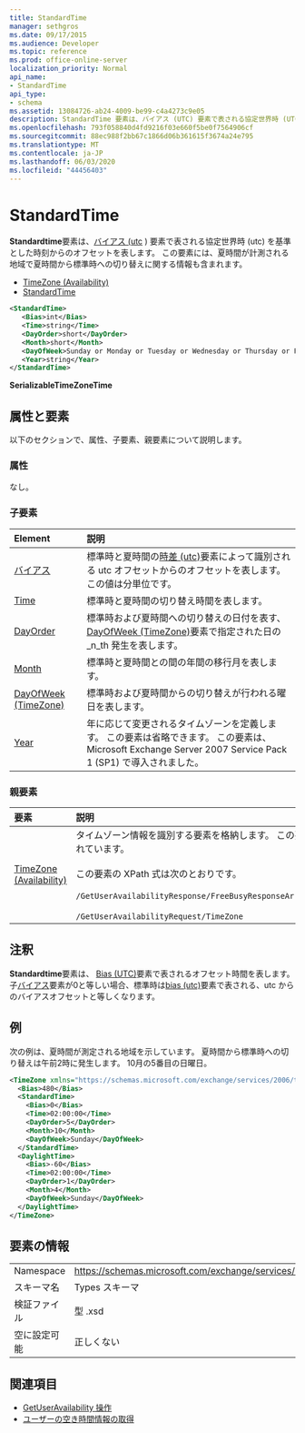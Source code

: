 ```yaml
---
title: StandardTime
manager: sethgros
ms.date: 09/17/2015
ms.audience: Developer
ms.topic: reference
ms.prod: office-online-server
localization_priority: Normal
api_name:
- StandardTime
api_type:
- schema
ms.assetid: 13084726-ab24-4009-be99-c4a4273c9e05
description: StandardTime 要素は、バイアス (UTC) 要素で表される協定世界時 (UTC) を基準とした時刻からのオフセットを表します。 この要素には、夏時間が計測される地域で夏時間から標準時への切り替えに関する情報も含まれます。
ms.openlocfilehash: 793f058840d4fd9216f03e660f5be0f7564906cf
ms.sourcegitcommit: 88ec988f2bb67c1866d06b361615f3674a24e795
ms.translationtype: MT
ms.contentlocale: ja-JP
ms.lasthandoff: 06/03/2020
ms.locfileid: "44456403"
---
```

# <a name="standardtime"></a>StandardTime

**Standardtime**要素は、[バイアス (utc](bias-utc.md) ) 要素で表される協定世界時 (utc) を基準とした時刻からのオフセットを表します。 この要素には、夏時間が計測される地域で夏時間から標準時への切り替えに関する情報も含まれます。 
  
- [TimeZone (Availability)](timezone-availability.md)
- [StandardTime](standardtime.md)
  
```xml
<StandardTime>
   <Bias>int</Bias>
   <Time>string</Time>
   <DayOrder>short</DayOrder>
   <Month>short</Month>
   <DayOfWeek>Sunday or Monday or Tuesday or Wednesday or Thursday or Friday or Saturday</DayOfWeek>
   <Year>string</Year>
</StandardTime>
```

 **SerializableTimeZoneTime**
## <a name="attributes-and-elements"></a>属性と要素

以下のセクションで、属性、子要素、親要素について説明します。
  
### <a name="attributes"></a>属性

なし。
  
### <a name="child-elements"></a>子要素

|**Element**|**説明**|
|:-----|:-----|
|[バイアス](bias.md) <br/> |標準時と夏時間の[時差 (utc)](bias-utc.md)要素によって識別される utc オフセットからのオフセットを表します。 この値は分単位です。  <br/> |
|[Time](time.md) <br/> |標準時と夏時間の切り替え時間を表します。  <br/> |
|[DayOrder](dayorder.md) <br/> |標準時および夏時間への切り替えの日付を表す、 [DayOfWeek (TimeZone)](dayofweek-timezone.md)要素で指定された日の _n_th 発生を表します。  <br/> |
|[Month](month.md) <br/> |標準時と夏時間との間の年間の移行月を表します。  <br/> |
|[DayOfWeek (TimeZone)](dayofweek-timezone.md) <br/> |標準時および夏時間からの切り替えが行われる曜日を表します。  <br/> |
|[Year](year.md) <br/> |年に応じて変更されるタイムゾーンを定義します。 この要素は省略できます。 この要素は、Microsoft Exchange Server 2007 Service Pack 1 (SP1) で導入されました。  <br/> |
   
### <a name="parent-elements"></a>親要素

|**要素**|**説明**|
|:-----|:-----|
|[TimeZone (Availability)](timezone-availability.md) <br/> | タイムゾーン情報を識別する要素を格納します。 この要素には、標準時から夏時間への切り替えに関する情報も含まれています。 <br/><br/>この要素の XPath 式は次のとおりです。 <br/> <br/>  `/GetUserAvailabilityResponse/FreeBusyResponseArray/FreeBusyResponse/FreeBusyView/WorkingHours/TimeZone` <br/> <br/> `/GetUserAvailabilityRequest/TimeZone` <br/> |
   
## <a name="remarks"></a>注釈

**Standardtime**要素は、 [Bias (UTC)](bias-utc.md)要素で表されるオフセット時間を表します。 子[バイアス](bias.md)要素が0と等しい場合、標準時は[bias (utc)](bias-utc.md)要素で表される、utc からのバイアスオフセットと等しくなります。 
  
## <a name="example"></a>例

次の例は、夏時間が測定される地域を示しています。 夏時間から標準時への切り替えは午前2時に発生します。 10月の5番目の日曜日。
  
```xml
<TimeZone xmlns="https://schemas.microsoft.com/exchange/services/2006/types">
  <Bias>480</Bias>
  <StandardTime>
    <Bias>0</Bias>
    <Time>02:00:00</Time>
    <DayOrder>5</DayOrder>
    <Month>10</Month>
    <DayOfWeek>Sunday</DayOfWeek>
  </StandardTime>
  <DaylightTime>
    <Bias>-60</Bias>
    <Time>02:00:00</Time>
    <DayOrder>1</DayOrder>
    <Month>4</Month>
    <DayOfWeek>Sunday</DayOfWeek>
  </DaylightTime>
</TimeZone>
```

## <a name="element-information"></a>要素の情報

|||
|:-----|:-----|
|Namespace  <br/> |https://schemas.microsoft.com/exchange/services/2006/types  <br/> |
|スキーマ名  <br/> |Types スキーマ  <br/> |
|検証ファイル  <br/> |型 .xsd  <br/> |
|空に設定可能  <br/> |正しくない  <br/> |
   
## <a name="see-also"></a>関連項目

- [GetUserAvailability 操作](getuseravailability-operation.md)
- [ユーザーの空き時間情報の取得](https://msdn.microsoft.com/library/d4133fcb-9b0f-4e6b-aadf-a389da83516a%28Office.15%29.aspx)

